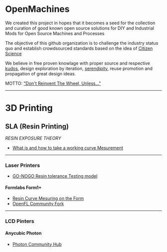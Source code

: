 # OpenMachines

We created this project in hopes that it becomes a seed for the collection and curation of good known open source solutions for DIY and Industrial Mods for Open Source Machines and Processes

The objective of this github organization is to challenge the industry status quo and establish crowdsourced standards based on the idea of [Citizen Science](https://en.wikipedia.org/wiki/Citizen_science)

We believe in free proven knowlage with proper source and respective [kudos](https://en.wikipedia.org/wiki/Kudos), design exploration by iteration, [serendipity](https://en.wikipedia.org/wiki/Serendipity), reuse promotion and propagation of great design ideas. 

MOTTO: ["Don't Reinvent The Wheel, Unless..."](https://blog.codinghorror.com/dont-reinvent-the-wheel-unless-you-plan-on-learning-more-about-wheels/)

------------------------------------------------------------

# 3D Printing

## SLA (Resin Printing)

*RESIN EXPOSURE THEORY*
- [What is and how to take a working curve Mesurement](https://www.instructables.com/id/How-to-Take-a-Working-Curve-Measurement-and-Create/)

------------------------------------------------------------
### Laser Printers

- [GO-NOGO Resin tolerance Testing model](https://www.thingiverse.com/thing:3425486)

#### Formlabs Form1+

- [Resin Curve Mesuring on the Form](https://www.instructables.com/id/Making-a-Working-Curve-Measurement-on-the-Form1/)
- [OpenFL Community Fork](https://github.com/opensourcemanufacturing/OpenFL)

------------------------------------------------------------
### LCD Pinters

#### Anycubic Photon

- [Photon Community Hub](www.photonsters.org)
